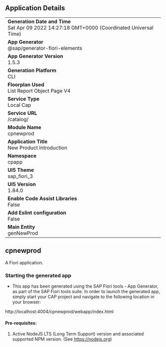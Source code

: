 ## Application Details
|               |
| ------------- |
|**Generation Date and Time**<br>Sat Apr 09 2022 14:27:18 GMT+0000 (Coordinated Universal Time)|
|**App Generator**<br>@sap/generator-fiori-elements|
|**App Generator Version**<br>1.5.3|
|**Generation Platform**<br>CLI|
|**Floorplan Used**<br>List Report Object Page V4|
|**Service Type**<br>Local Cap|
|**Service URL**<br>/catalog/
|**Module Name**<br>cpnewprod|
|**Application Title**<br>New Product Introduction|
|**Namespace**<br>cpapp|
|**UI5 Theme**<br>sap_fiori_3|
|**UI5 Version**<br>1.84.0|
|**Enable Code Assist Libraries**<br>False|
|**Add Eslint configuration**<br>False|
|**Main Entity**<br>genNewProd|

## cpnewprod

A Fiori application.

### Starting the generated app

-   This app has been generated using the SAP Fiori tools - App Generator, as part of the SAP Fiori tools suite.  In order to launch the generated app, simply start your CAP project and navigate to the following location in your browser:

http://localhost:4004/cpnewprod/webapp/index.html

#### Pre-requisites:

1. Active NodeJS LTS (Long Term Support) version and associated supported NPM version.  (See https://nodejs.org)



